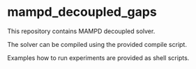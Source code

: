 # mampd_decoupled_gaps
This repository contains MAMPD decoupled solver.

The solver can be compiled using the provided compile script.

Examples how to run experiments are provided as shell scripts.
